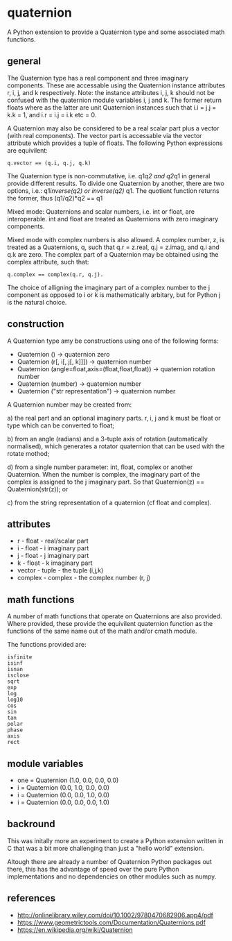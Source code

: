 # quaternion

A Python extension to provide a Quaternion type and some associated math functions.

## general

The Quaternion type has a real component and three imaginary components. These are
accessable using the Quaternion instance attributes r, i, j, and k respectively.
Note: the instance attributes i, j, k should not be confused with the quaternion
module variables i, j and k. The former return floats where as the latter are unit
Quaternion instances such that i.i = j.j = k.k = 1, and i.r = i.j = i.k etc = 0.

A Quaternion may also be considered to be a real scalar part plus a vector (with
real components). The vector part is accessable via the vector attribute which
provides a tuple of floats. The following Python expressions are equivilent:

    q.vector == (q.i, q.j, q.k)

The Quaternion type is non-commutative, i.e.  q1*q2  and  q2*q1 in general
provide different results. To divide one Quaternion by another, there are two
options, i.e.:  q1*inverse(q2) or inverse(q2)* q1. The quotient function returns
the former, thus (q1/q2)*q2 == q1

Mixed mode: Quaternions and scalar numbers, i.e. int or float, are interoperable.
int and float are treated as Quaternions with zero imaginary components.

Mixed mode with complex numbers is also allowed. A complex number, z, is treated
as a Quaternions, q, such that q.r = z.real, q.j = z.imag, and q.i and q.k are
zero. The complex part of a Quaternion may be obtained using the complex
attribute, such that:

    q.complex == complex(q.r, q.j).

The choice of alligning the imaginary part of a complex number to the j component
as opposed to i or k is mathematically arbitary, but for Python j is the natural
choice.

## construction

A Quaternion type amy be constructions using one of the following forms:

* Quaternion ()                                     -> quaternion zero
* Quaternion (r[, i[, j[, k]]])                     -> quaternion number
* Quaternion (angle=float,axis=(float,float,float)) -> quaternion rotation number
* Quaternion (number)                               -> quaternion number
* Quaternion ("str representation")                 -> quaternion number

A Quaternion number may be created from:

a) the real part and an optional imaginary parts. r, i, j and k must be float
   or type which can be converted to float;

b) from an angle (radians) and a 3-tuple axis of rotation (automatically 
   normalised),  which generates a rotator quaternion that can be used with
   the rotate mothod;

d) from a single number parameter: int, float, complex or another Quaternion.
   When the number is complex, the imaginary part of the complex is assigned
   to the j imaginary part. So that Quaternion(z) == Quaternion(str(z)); or

c) from the string representation of a quaternion (cf float and complex).


## attributes

* r       - float - real/scalar part
* i       - float - i imaginary part
* j       - float - j imaginary part
* k       - float - k imaginary part
* vector  - tuple - the tuple (i,j,k) 
* complex - complex - the complex number (r, j)


## math functions

A number of math functions that operate on Quaternions are also provided. Where
provided, these provide the equivilent quaternion function as the functions of
the same name out of the math and/or cmath module.

The functions provided are:

    isfinite
    isinf
    isnan
    isclose
    sqrt
    exp
    log
    log10
    cos
    sin
    tan
    polar
    phase
    axis
    rect

## module variables

* one = Quaternion (1.0, 0.0, 0.0, 0.0)
* i   = Quaternion (0.0, 1.0, 0.0, 0.0)
* i   = Quaternion (0.0, 0.0, 1.0, 0.0)
* i   = Quaternion (0.0, 0.0, 0.0, 1.0)

## backround

This was initally more an experiment to create a Python extension written in C
that was a bit more challenging than just a "hello world" extension.

Altough there are already a number of Quaternion Python packages out there, this
has the advantage of speed over the pure Python implementations and no dependencies
on other modules such as numpy.

## references

* http://onlinelibrary.wiley.com/doi/10.1002/9780470682906.app4/pdf
* https://www.geometrictools.com/Documentation/Quaternions.pdf
* https://en.wikipedia.org/wiki/Quaternion

